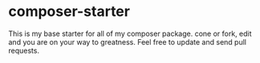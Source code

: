 # composer-starter
This is my base starter for all of my composer package. cone or fork, edit and you are on your way to greatness. Feel free to update and send pull requests.

